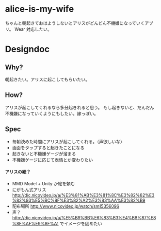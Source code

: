 alice-is-my-wife
================

ちゃんと朝起きておはようしないとアリスがどんどん不機嫌になっていくアプリ。
Wear 対応したい。

Designdoc
===

Why?
---

朝起きたい。アリスに起こしてもらいたい。

How?
---

アリスが起こしてくれるなら多分起きれると思う。
もし起きないと、だんだん不機嫌になっていくようにもしたい。嫁っぽい。

Spec
---

- 毎朝決めた時間にアリスが起こしてくれる。（声欲しいな）
- 画面をタップすると起きたことになる
- 起きないと不機嫌ゲージが溜まる
- 不機嫌ゲージに応じて表情とか変わりたい

#### アリスの絵？

- MMD Model + Unity か絵を頼む
- にがもん式アリス http://dic.nicovideo.jp/a/%E3%81%AB%E3%81%8C%E3%82%82%E3%82%93%E5%BC%8F%E3%82%A2%E3%83%AA%E3%82%B9
- 配布場所 http://www.nicovideo.jp/watch/sm15356096
- 声？ http://dic.nicovideo.jp/a/%E5%B9%BB%E6%83%B3%E4%B8%87%E8%8F%AF%E9%8F%A1 でイメージを固めたい
